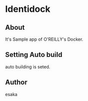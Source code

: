 # Identidock

## About

It's Sample app of O'REILLY's Docker.

## Setting Auto build

auto building is seted.


## Author

esaka

